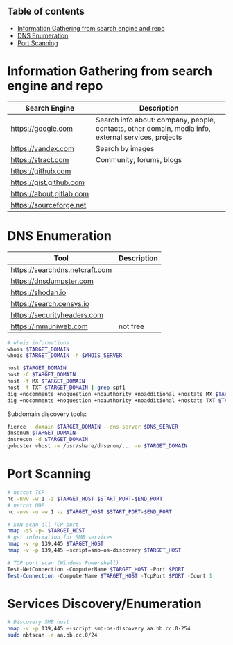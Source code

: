 ## Table of contents
- [Information Gathering from search engine and repo](#Information-Gathering-from-search-engine-and-repo)
- [DNS Enumeration](#DNS-Enumeration)
- [Port Scanning](#Port-Scanning)

# Information Gathering from search engine and repo

| Search Engine         | Description                       |
|-----------------------|-----------------------------------|
| https://google.com    | Search info about: company, people, contacts, other domain, media info, external services, projects |
| https://yandex.com    | Search by images                  |
| https://stract.com    | Community, forums, blogs          |
| https://github.com    |                                   |
| https://gist.github.com   |                               |
| https://about.gitlab.com  |                               |
| https://sourceforge.net   |                               |

# DNS Enumeration

| Tool                              | Description                       |
|-----------------------------------|-----------------------------------|
| https://searchdns.netcraft.com    |                                   |
| https://dnsdumpster.com           |                                   |
| https://shodan.io                 |                                   |
| https://search.censys.io          |                                   |
| https://securityheaders.com       |                                   |
| https://immuniweb.com             | not free                          |

``` bash
# whois informations
whois $TARGET_DOMAIN
whois $TARGET_DOMAIN -h $WHOIS_SERVER
```

``` bash
host $TARGET_DOMAIN
host -C $TARGET_DOMAIN
host -t MX $TARGET_DOMAIN
host -t TXT $TARGET_DOMAIN | grep spf1
dig +nocomments +noquestion +noauthority +noadditional +nostats MX $TARGET_DOMAIN
dig +nocomments +noquestion +noauthority +noadditional +nostats TXT $TARGET_DOMAIN
```

Subdomain discovery tools:
``` bash
fierce --domain $TARGET_DOMAIN --dns-server $DNS_SERVER
dnsenum $TARGET_DOMAIN
dnsrecon -d $TARGET_DOMAIN
gobuster vhost -w /usr/share/dnsenum/... -u $TARGET_DOMAIN
```

# Port Scanning

``` bash
# netcat TCP
nc -nvv -w 1 -z $TARGET_HOST $START_PORT-$END_PORT
# netcat UDP
nc -nvv -u -w 1 -z $TARGET_HOST $START_PORT-$END_PORT
```

``` bash
# SYN scan all TCP port
nmap -sS -p- $TARGET_HOST
# get information for SMB services
nmap -v -p 139,445 $TARGET_HOST
nmap -v -p 139,445 —script=smb-os-discovery $TARGET_HOST
```

``` powershell
# TCP port scan (Windows Powershell)
Test-NetConnection -ComputerName $TARGET_HOST -Port $PORT
Test-Connection -ComputerName $TARGET_HOST -TcpPort $PORT -Count 1
```

# Services Discovery/Enumeration

``` bash
# Discovery SMB host
nmap -v -p 139,445 —-script smb-os-discovery aa.bb.cc.0-254
sudo nbtscan -r aa.bb.cc.0/24
```